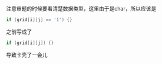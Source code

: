 注意审题的时候要看清楚数据类型，这里由于是char，所以应该是
```cpp
if (grid[i][j] == '1') {}
```
之前写成了
```cpp 
if (grid[i][j]) {}
```
导致卡壳了一会儿